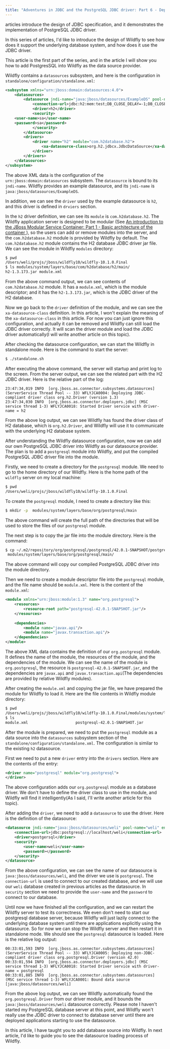 ```yaml
---
title: "Adventures in JDBC and the PostgreSQL JDBC driver: Part 6 - Deploying the PostgreSQL JDBC driver into Wildfly"
---
```


articles introduce the design of JDBC specification, and it demonstrates the implementation of PostgreSQL JDBC driver.

In this series of articles, I'd like to introduce the design of Wildfly to see how does it support the underlying database system, and how does it use the JDBC driver.

This article is the first part of the series, and in the article I will show you how to add PostgresSQL into Wildfly as the data source provider.  

Wildfly contains a `datasources` subsystem, and here is the configuration in `standalone/configuration/standalone.xml`:

```xml
<subsystem xmlns="urn:jboss:domain:datasources:4.0">
    <datasources>
        <datasource jndi-name="java:jboss/datasources/ExampleDS" pool-name="ExampleDS" enabled="true" use-java-context="true">
            <connection-url>jdbc:h2:mem:test;DB_CLOSE_DELAY=-1;DB_CLOSE_ON_EXIT=FALSE</connection-url>
            <driver>h2</driver>
            <security>
	<user-name>sa</user-name>
	<password>sa</password>
            </security>
        </datasource>
        <drivers>
            <driver name="h2" module="com.h2database.h2">
                <xa-datasource-class>org.h2.jdbcx.JdbcDataSource</xa-datasource-class>
            </driver>
        </drivers>
    </datasources>
</subsystem>
```

The above XML data is the configuration of the `urn:jboss:domain:datasources` subsystem. The `datasource` is bound to its `jndi-name`. Wildfly provides an example datasource, and its `jndi-name` is `java:jboss/datasources/ExampleDS`.

In addition, we can see the `driver` used by the example datasource is `h2`, and this driver is defined in `drviers` section.

In the `h2` driver definition, we can see its `module` is `com.h2database.h2`. The Wildfly application server is designed to be modular (See [An introduction to the JBoss Modular Service Container: Part 1 - Basic architecture of the container
](http://wildflyinternals.io/2017/05/10/jboss-msc.html)), so the users can add or remove modules into the server, and the `com.h2database.h2` module is provided by Wildfly by default. The `com.h2database.h2` module contains the H2 database JDBC driver jar file. We can see the module in Wildfly `modules` directory:

```bash
$ pwd
/Users/weli/projs/jboss/wildfly10/wildfly-10.1.0.Final
$ ls modules/system/layers/base/com/h2database/h2/main/
h2-1.3.173.jar module.xml
```

From the above command output, we can see contents of `com.h2database.h2` module. It has a `module.xml`, which is the module descriptor; and it has the `h2-1.3.173.jar`, which is the JDBC driver of the H2 database.

Now we go back to the `driver` definition of the module, and we can see the `xa-datasource-class` definition. In this article, I won't explain the meaning of the `xa-datasource-class` in this article. For now you can just ignore this configuration, and actually it can be removed and Wildfly can still load the JDBC driver correctly. It will scan the driver module and load the JDBC driver automatically(I will write another article on this topic).

After checking the datasource configuration, we can start the Wildfly in standalone mode. Here is the command to start the server:

```bash
$ ./standalone.sh
```

After executing the above command, the server will startup and print log to the screen. From the server output, we can see the related part with the H2 JDBC driver. Here is the relative part of the log: 

```log
23:47:34,019 INFO  [org.jboss.as.connector.subsystems.datasources] (ServerService Thread Pool -- 33) WFLYJCA0004: Deploying JDBC-compliant driver class org.h2.Driver (version 1.3)
23:47:34,030 INFO  [org.jboss.as.connector.deployers.jdbc] (MSC service thread 1-3) WFLYJCA0018: Started Driver service with driver-name = h2
```

From the above log output, we can see Wildfly has found the driver class of H2 database, which is `org.h2.Driver`, and Wildfly will use it to communicate with the underlying H2 database system.

After understanding the Wildfly datasource configuration, now we can add our own PostgreSQL JDBC driver into Wildfly as our datasource provider. The plan is to add a `postgresql` module into Wildfly, and put the compiled PostgreSQL JDBC driver file into the module.

Firstly, we need to create a directory for the `postgresql` module. We need to go to the home directory of our Wildfly. Here is the home path of the `wildfly` server on my local machine:
 
```bash
$ pwd
/Users/weli/projs/jboss/wildfly10/wildfly-10.1.0.Final
```

To create the `postgresql` module, I need to create a directory like this:

```bash
$ mkdir -p  modules/system/layers/base/org/postgresql/main
```

The above command will create the full path of the directories that will be used to store the files of our `postgresql` module.

The next step is to copy the jar file into the module directory. Here is the command:

```bash
$ cp ~/.m2/repository/org/postgresql/postgresql/42.0.1-SNAPSHOT/postgresql-42.0.1-SNAPSHOT.jar \
 modules/system/layers/base/org/postgresql/main/
```

The above command will copy our compiled PostgreSQL JDBC driver into the module directory.

Then we need to create a module descriptor file into the `postgresql` module, and the file name should be `module.xml`. Here is the content of the `module.xml`:

```xml
<module xmlns="urn:jboss:module:1.3" name="org.postgresql">
    <resources>
        <resource-root path="postgresql-42.0.1-SNAPSHOT.jar"/>
    </resources>
	
    <dependencies>
        <module name="javax.api"/>
        <module name="javax.transaction.api"/>
    </dependencies>
</module>
```

The above XML data contains the definition of our `org.postgresql` module. It defines the name of the module, the resources of the module, and the dependencies of the module. We can see the name of the module is `org.postgresql`, the resource is `postgresql-42.0.1-SNAPSHOT.jar`, and the dependencies are `javax.api` and `javax.transaction.api`(The dependencies are provided by relative Wildfly modules).

After creating the `module.xml` and copying the jar file, we have prepared the module for Wildfly to load it. Here are the file contents in Wildfly module directory:

```bash
$ pwd
/Users/weli/projs/jboss/wildfly10/wildfly-10.1.0.Final/modules/system/layers/base/org/postgresql/main
$ ls
module.xml                     postgresql-42.0.1-SNAPSHOT.jar
```

After the module is prepared, we need to put the `postgresql` module as a data source into the `datasources` subsystem section of the `standalone/configuration/standalone.xml`. The configuration is similar to the existing `h2` datasource. 

First we need to put a new `driver` entry into the `drivers` section. Here are the contents of the entry:

```xml
<driver name="postgresql" module="org.postgresql">
</driver>				
```

The above configuration adds our `org.postgresql` module as a database driver. We don't have to define the driver class to use in the module, and Wildfly will find it intelligently(As I said, I'll write another article for this topic).

After adding the `driver`, we need to add a `datasource` to use the driver. Here is the definition of the datasource:

```xml
<datasource jndi-name="java:jboss/datasources/weli" pool-name="weli" enabled="true" use-java-context="true">
	<connection-url>jdbc:postgresql://localhost/weli</connection-url>
	<driver>postgersql</driver>
	<security>
		<user-name>weli</user-name>
		<password></password>
	</security>					
</datasource>
```

From the above configuration, we can see the name of our datasource is `java:jboss/datasources/weli`, and the driver we use is `postgresql`. The `connection-url` is used to connect to our created database, and we will use our `weli` database created in previous articles as the datasource. In `security` section we need to provide the `user-name` and the `password` to connect to our database.

Until now we have finished all the configuration, and we can restart the Wildfly server to test its correctness. We even don't need to start our postgresql database server, because Wildfly will just lazily connect to the underlying database system until there are applications explicitly using the datasource. So for now we can stop the Wildfly server and then restart it in standalone mode. We should see the `postgresql` datasource is loaded. Here is the relative log output:

```log
00:33:01,593 INFO  [org.jboss.as.connector.subsystems.datasources] (ServerService Thread Pool -- 33) WFLYJCA0005: Deploying non-JDBC-compliant driver class org.postgresql.Driver (version 42.0)
00:33:01,594 INFO  [org.jboss.as.connector.deployers.jdbc] (MSC service thread 1-3) WFLYJCA0018: Started Driver service with driver-name = postgresql
00:33:01,885 INFO  [org.jboss.as.connector.subsystems.datasources] (MSC service thread 1-3) WFLYJCA0001: Bound data source [java:jboss/datasources/weli]
```

From the above log output, we can see Wildfly automatically found the `org.postgresql.Driver` from our driver module, and it bounds the `java:jboss/datasources/weli` datasource correctly. Please note I haven't started my PostgreSQL database server at this point, and Wildfly won't really use the JDBC driver to connect to database server until there are deployed applications starting to use the datasource.

In this article, I have taught you to add database source into Wildfly. In next article, I'd like to guide you to see the datasource loading process of Wildfly.

